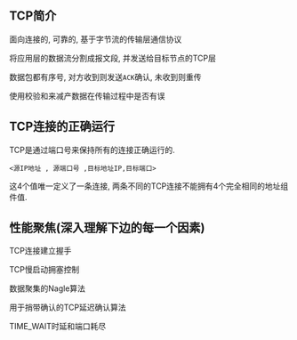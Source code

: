 ## TCP简介

面向连接的, 可靠的, 基于字节流的传输层通信协议

将应用层的数据流分割成报文段, 并发送给目标节点的TCP层

数据包都有序号, 对方收到则发送`ACK`确认, 未收到则重传

使用校验和来减产数据在传输过程中是否有误



## TCP连接的正确运行

TCP是通过端口号来保持所有的连接正确运行的.

```
<源IP地址 , 源端口号 ,目标地址IP,目标端口>
```

这4个值唯一定义了一条连接, 两条不同的TCP连接不能拥有4个完全相同的地址组件值.



## 性能聚焦(深入理解下边的每一个因素)

TCP连接建立握手

TCP慢启动拥塞控制

数据聚集的Nagle算法

用于捎带确认的TCP延迟确认算法

TIME_WAIT时延和端口耗尽



























